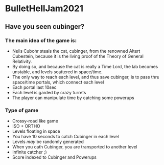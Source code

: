 # BulletHellJam2021
## Have you seen cubinger?

### The main idea of the game is:
* Neils Cubohr steals the cat, cubinger, from the renowned Altert Cubestein, because it is the living proof of the Theory of General Relativity.
* By doing so, and because the cat is really a Time Lord, the lab becomes unstable, and levels scattered in space/time.
* The only way to reach each level, and thus save cubinger, is to pass thru space/time portals, which connect each level
* Each portal last 10sec
* Each level is garded by crazy turrets
* The player can manipulate time by catching some powerups

### Type of game
* Crossy-road like game
* ISO + ORTHO
* Levels floating in space
* You have 10 seconds to catch Cubinger in each level
* Levels *may* be randomly generated
* When you cath Cubinger, you are transported to another level
* Infinite catcher ;)
* Score indexed to Cubinger and Powerups
